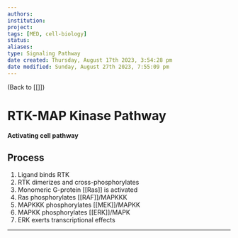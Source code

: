 ```yaml
---
authors: 
institution: 
project: 
tags: [MED, cell-biology]
status: 
aliases: 
type: Signaling Pathway
date created: Thursday, August 17th 2023, 3:54:28 pm
date modified: Sunday, August 27th 2023, 7:55:09 pm
---
```


(Back to [[]])

# RTK-MAP Kinase Pathway

**Activating cell pathway**
## Process
1. Ligand binds RTK
2. RTK dimerizes and cross-phosphorylates
3. Monomeric G-protein [[Ras]] is activated
4. Ras phosphorylates [[RAF]]/MAPKKK
5. MAPKKK phosphorylates [[MEK]]/MAPKK
6. MAPKK phosphorylates [[ERK]]/MAPK
7. ERK exerts transcriptional effects

---
